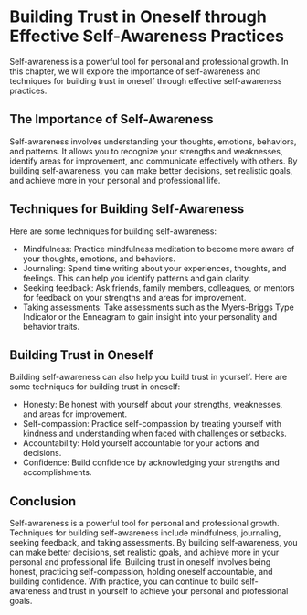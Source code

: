 Building Trust in Oneself through Effective Self-Awareness Practices
==========================================================================================================================

Self-awareness is a powerful tool for personal and professional growth. In this chapter, we will explore the importance of self-awareness and techniques for building trust in oneself through effective self-awareness practices.

The Importance of Self-Awareness
--------------------------------

Self-awareness involves understanding your thoughts, emotions, behaviors, and patterns. It allows you to recognize your strengths and weaknesses, identify areas for improvement, and communicate effectively with others. By building self-awareness, you can make better decisions, set realistic goals, and achieve more in your personal and professional life.

Techniques for Building Self-Awareness
--------------------------------------

Here are some techniques for building self-awareness:

* Mindfulness: Practice mindfulness meditation to become more aware of your thoughts, emotions, and behaviors.
* Journaling: Spend time writing about your experiences, thoughts, and feelings. This can help you identify patterns and gain clarity.
* Seeking feedback: Ask friends, family members, colleagues, or mentors for feedback on your strengths and areas for improvement.
* Taking assessments: Take assessments such as the Myers-Briggs Type Indicator or the Enneagram to gain insight into your personality and behavior traits.

Building Trust in Oneself
-------------------------

Building self-awareness can also help you build trust in yourself. Here are some techniques for building trust in oneself:

* Honesty: Be honest with yourself about your strengths, weaknesses, and areas for improvement.
* Self-compassion: Practice self-compassion by treating yourself with kindness and understanding when faced with challenges or setbacks.
* Accountability: Hold yourself accountable for your actions and decisions.
* Confidence: Build confidence by acknowledging your strengths and accomplishments.

Conclusion
----------

Self-awareness is a powerful tool for personal and professional growth. Techniques for building self-awareness include mindfulness, journaling, seeking feedback, and taking assessments. By building self-awareness, you can make better decisions, set realistic goals, and achieve more in your personal and professional life. Building trust in oneself involves being honest, practicing self-compassion, holding oneself accountable, and building confidence. With practice, you can continue to build self-awareness and trust in yourself to achieve your personal and professional goals.
